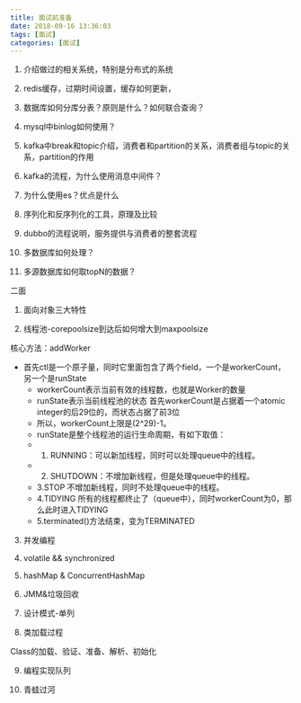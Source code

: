 ```yaml
---
title: 面试前准备
date: 2018-09-16 13:36:03
tags: [面试]
categories: [面试]
---
```


1. 介绍做过的相关系统，特别是分布式的系统

2. redis缓存，过期时间设置，缓存如何更新，

3. 数据库如何分库分表？原则是什么？如何联合查询？

4. mysql中binlog如何使用？

5. kafka中break和topic介绍，消费者和partition的关系，消费者组与topic的关系，partition的作用

6. kafka的流程，为什么使用消息中间件？

7. 为什么使用es？优点是什么

8. 序列化和反序列化的工具，原理及比较

9. dubbo的流程说明，服务提供与消费者的整套流程

10. 多数据库如何处理？

11. 多源数据库如何取topN的数据？

二面

1. 面向对象三大特性

2. 线程池-corepoolsize到达后如何增大到maxpoolsize

核心方法：addWorker
* 首先ctl是一个原子量，同时它里面包含了两个field，一个是workerCount，另一个是runState
     * workerCount表示当前有效的线程数，也就是Worker的数量
     * runState表示当前线程池的状态
     首先workerCount是占据着一个atomic integer的后29位的，而状态占据了前3位
     * 所以，workerCount上限是(2^29)-1。
     * runState是整个线程池的运行生命周期，有如下取值：
     *  1. RUNNING：可以新加线程，同时可以处理queue中的线程。
     *  2. SHUTDOWN：不增加新线程，但是处理queue中的线程。
     *  3.STOP 不增加新线程，同时不处理queue中的线程。
     *  4.TIDYING 所有的线程都终止了（queue中），同时workerCount为0，那么此时进入TIDYING
     *  5.terminated()方法结束，变为TERMINATED


3. 并发编程

4. volatile && synchronized

5. hashMap & ConcurrentHashMap

6. JMM&垃圾回收

7. 设计模式-单列

8. 类加载过程

Class的加载、验证、准备、解析、初始化

9. 编程实现队列

10. 青蛙过河
